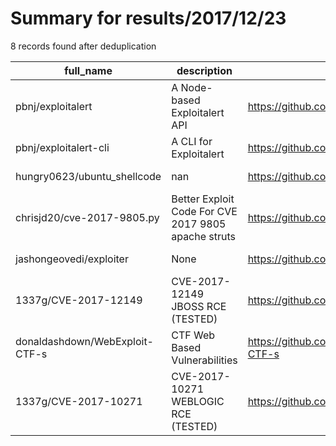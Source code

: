 
# Summary for results/2017/12/23
    
8 records found after deduplication

| full_name | description | html_url | matched_list | matched_count | pushed_at | size | stargazers_count | language | forks_count | vul_ids |
|--------------------------------|-----------------------------------------------------|---------------------------------------------------|----------------------|-----------------|---------------------------|--------|--------------------|------------|---------------|--------------------|
| pbnj/exploitalert | A Node-based Exploitalert API | https://github.com/pbnj/exploitalert | ['exploit'] | 1 | 2017-12-23 19:56:47+00:00 | 38 | 2 | JavaScript | 0 | [] |
| pbnj/exploitalert-cli | A CLI for Exploitalert | https://github.com/pbnj/exploitalert-cli | ['exploit'] | 1 | 2017-12-23 19:56:42+00:00 | 4857 | 5 | JavaScript | 0 | [] |
| hungry0623/ubuntu_shellcode | nan | https://github.com/hungry0623/ubuntu_shellcode | ['shellcode'] | 1 | 2017-12-23 07:53:06+00:00 | 4 | 0 | C | 0 | [] |
| chrisjd20/cve-2017-9805.py | Better Exploit Code For CVE 2017 9805 apache struts | https://github.com/chrisjd20/cve-2017-9805.py | ['cve-2', 'exploit'] | 2 | 2017-12-23 14:07:59+00:00 | 33 | 21 | Python | 8 | ['CVE-2017-9805'] |
| jashongeovedi/exploiter | None | https://github.com/jashongeovedi/exploiter | ['exploit'] | 1 | 2017-12-23 16:50:56+00:00 | 33 | 0 | PHP | 0 | [] |
| 1337g/CVE-2017-12149 | CVE-2017-12149 JBOSS RCE (TESTED) | https://github.com/1337g/CVE-2017-12149 | ['cve-2', 'rce'] | 2 | 2017-12-23 06:43:16+00:00 | 4 | 11 | Python | 11 | ['CVE-2017-12149'] |
| donaldashdown/WebExploit-CTF-s | CTF Web Based Vulnerabilities | https://github.com/donaldashdown/WebExploit-CTF-s | ['exploit'] | 1 | 2017-12-23 03:50:37+00:00 | 216 | 0 | | 0 | [] |
| 1337g/CVE-2017-10271 | CVE-2017-10271 WEBLOGIC RCE (TESTED) | https://github.com/1337g/CVE-2017-10271 | ['cve-2', 'rce'] | 2 | 2017-12-23 13:12:06+00:00 | 220 | 38 | Python | 27 | ['CVE-2017-10271'] |
